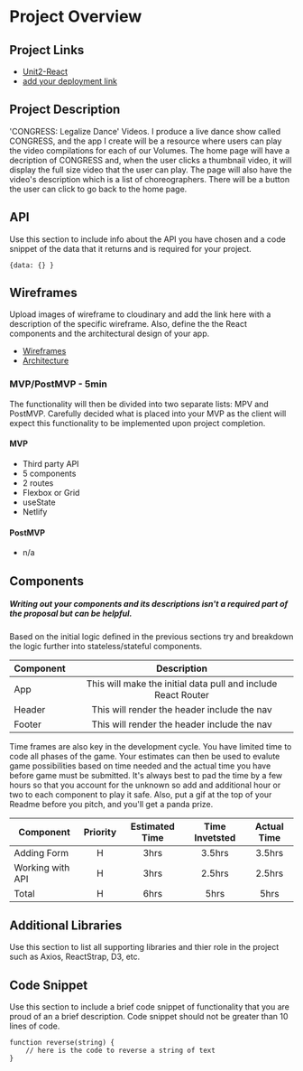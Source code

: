 # Project Overview

## Project Links

- [Unit2-React](https://github.com/kilahsw/Unit2-React)
- [add your deployment link]()

## Project Description

'CONGRESS: Legalize Dance' Videos. I produce a live dance show called CONGRESS, and the app I create will be a resource where users can play the video compilations for each of our Volumes. The home page will have a decription of CONGRESS and, when the user clicks a thumbnail video, it will display the full size video that the user can play. The page will also have the video's description which is a list of choreographers. There will be a button the user can click to go back to the home page. 

## API

Use this section to include info about the API you have chosen and a code snippet of the data that it returns and is required for your project. 


```
{data: {} }
```


## Wireframes

Upload images of wireframe to cloudinary and add the link here with a description of the specific wireframe. Also, define the the React components and the architectural design of your app.

- [Wireframes](https://wireframepro.mockflow.com/view/M6cc7e221ab49683ae92aa5dff3f0f2991600053971849)
- [Architecture](https://docs.google.com/drawings/d/1eHNqMIDQF2ImviZ2lnJZRHTO0t3WvnpqmLAk3oUc0Yo/edit)


### MVP/PostMVP - 5min

The functionality will then be divided into two separate lists: MPV and PostMVP.  Carefully decided what is placed into your MVP as the client will expect this functionality to be implemented upon project completion.  

#### MVP 
- Third party API
- 5 components
- 2 routes
- Flexbox or Grid
- useState
- Netlify

#### PostMVP 

- n/a

## Components
##### Writing out your components and its descriptions isn't a required part of the proposal but can be helpful.

Based on the initial logic defined in the previous sections try and breakdown the logic further into stateless/stateful components. 

| Component | Description | 
| --- | :---: |  
| App | This will make the initial data pull and include React Router| 
| Header | This will render the header include the nav | 
| Footer | This will render the header include the nav | 


Time frames are also key in the development cycle.  You have limited time to code all phases of the game.  Your estimates can then be used to evalute game possibilities based on time needed and the actual time you have before game must be submitted. It's always best to pad the time by a few hours so that you account for the unknown so add and additional hour or two to each component to play it safe. Also, put a gif at the top of your Readme before you pitch, and you'll get a panda prize.

| Component | Priority | Estimated Time | Time Invetsted | Actual Time |
| --- | :---: |  :---: | :---: | :---: |
| Adding Form | H | 3hrs| 3.5hrs | 3.5hrs |
| Working with API | H | 3hrs| 2.5hrs | 2.5hrs |
| Total | H | 6hrs| 5hrs | 5hrs |

## Additional Libraries
 Use this section to list all supporting libraries and thier role in the project such as Axios, ReactStrap, D3, etc. 

## Code Snippet

Use this section to include a brief code snippet of functionality that you are proud of an a brief description.  Code snippet should not be greater than 10 lines of code. 

```
function reverse(string) {
	// here is the code to reverse a string of text
}
```
